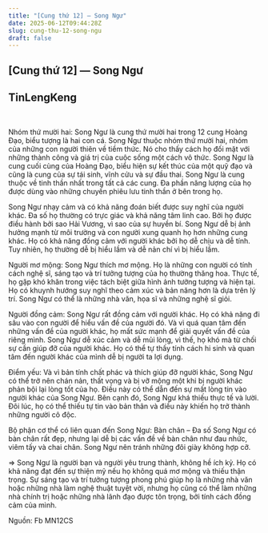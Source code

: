 ```yaml
---
title: "[Cung thứ 12] — Song Ngư"
date: 2025-06-12T09:44:28Z
slug: cung-thu-12-song-ngu
draft: false
---
```


## [Cung thứ 12] — Song Ngư

## TinLengKeng

​

Nhóm thứ mười hai:
 Song Ngư là cung thứ mười hai trong 12 cung Hoàng Đạo, biểu tượng là  hai con cá. Song Ngư thuộc nhóm thứ mười hai, nhóm của những con người  thiên về tiềm thức. Nó cho thấy cách họ đối mặt với những thành công và  giá trị của cuộc sống một cách vô thức. Song Ngư là cung cuối cùng của  Hoàng Đạo, biểu hiện sự kết thúc của một quỹ đạo và cũng là cung của sự  tái sinh, vĩnh cửu và sự đầu thai. Song Ngư là cung thuộc về tinh thần  nhất trong tất cả các cung. Đa phần năng lượng của họ được dùng vào  những chuyến phiêu lưu tinh thần ở bên trong họ.
 
 Song Ngư nhạy  cảm và có khả năng đoán biết được suy nghĩ của người khác. Đa số họ  thường có trực giác và khả năng tâm linh cao. Bởi họ được điều hành bởi  sao Hải Vương, vì sao của sự huyền bí. Song Ngư dễ bị ảnh hưởng mạnh từ  môi trường và con người xung quanh họ hơn những cung khác. Họ có khả  năng đồng cảm với người khác bởi họ dễ chịu và dễ tính. Tuy nhiên, họ  thường dễ bị hiểu lầm và dễ nản chí vì bị hiểu lầm.
 
 Người mơ mộng:
 Song Ngư thích mơ mộng. Họ là những con người có tính cách nghệ sĩ,  sáng tạo và trí tưởng tượng của họ thường thăng hoa. Thực tế, họ gặp khó  khăn trong việc tách biệt giữa hình ảnh tưởng tượng và hiện tại. Họ có  khuynh hướng suy nghĩ theo cảm xúc và bản năng hơn là dựa trên lý trí.  Song Ngư có thể là những nhà văn, họa sĩ và những nghệ sĩ giỏi.
 
 Người đồng cảm:
 Song Ngư rất đồng cảm với người khác. Họ có khả năng đi sâu vào con  người để hiểu vấn đề của người đó. Và vì quá quan tâm đến những vấn đề  của người khác, họ mất sức mạnh để giải quyết vấn đề của riêng mình.  Song Ngư dễ xúc cảm và dễ mủi lòng, vì thế, họ khó mà từ chối sự cần  giúp đỡ của người khác. Họ có thể tự thấy tính cách hi sinh và quan tâm  đến người khác của mình dễ bị người ta lợi dụng.
 
 Điểm yếu:
  Và vì bản tính chất phác và thích giúp đỡ người khác, Song Ngư có thể  trở nên chán nản, thất vọng và bị vỡ mộng một khi bị người khác phản bội  lại lòng tốt của họ. Điều này có thể dẫn đến sự mất lòng tin vào người  khác của Song Ngư. Bên cạnh đó, Song Ngư khá thiếu thực tế và lười. Đôi  lúc, họ có thể thiếu tự tin vào bản thân và điều này khiến họ trở thành  những người cô độc.
 
 Bộ phận cơ thể có liên quan đến Song Ngư:
 Bàn chân – Đa số Song Ngư có bàn chân rất đẹp, nhưng lại dễ bị các vấn  đề về bàn chân như đau nhức, viêm tấy và chai chân. Song Ngư nên tránh  những đôi giày không hợp cỡ.
 
 => Song Ngư là người bạn và  người yêu trung thành, không hề ích kỷ. Họ có khả năng đạt đến sự thiện  mỹ nếu họ không quá mơ mộng và thiếu thận trọng. Sự sáng tạo và trí  tưởng tượng phong phú giúp họ là những nhà văn hoặc những nhà làm nghệ  thuật tuyệt vời, nhưng họ cũng có thể làm những nhà chính trị hoặc những  nhà lãnh đạo được tôn trọng, bởi tính cách đồng cảm của mình.



Nguồn: Fb MN12CS